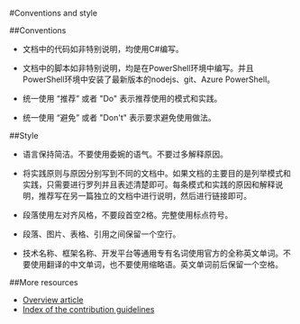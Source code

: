 #Conventions and style

##Conventions

- 文档中的代码如非特别说明，均使用C#编写。

- 文档中的脚本如非特别说明，均是在PowerShell环境中编写。并且PowerShell环境中安装了最新版本的nodejs、git、Azure PowerShell。

- 统一使用 “推荐” 或者 "Do" 表示推荐使用的模式和实践。

- 统一使用 “避免” 或者 "Don't" 表示要求避免使用做法。

##Style

- 语言保持简洁。不要使用委婉的语气。不要过多解释原因。

- 将实践原则与原因分别写到不同的文档中。如果文档的主要目的是列举模式和实践，只需要进行罗列并且表述清楚即可。每条模式和实践的原因和解释说明，推荐写在另一篇独立的文档中进行说明，然后进行链接即可。

- 段落使用左对齐风格，不要段首空2格。完整使用标点符号。

- 段落、图片、表格、引用之间保留一个空行。

- 技术名称、框架名称、开发平台等通用专有名词使用官方的全称英文单词。不要使用翻译的中文单词，也不要使用缩略语。英文单词前后保留一个空格。

##More resources

- [Overview article](./../README.md)
- [Index of the contribution guidelines](./contribution-guidelines-index.md)